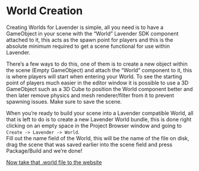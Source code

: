 # World Creation

Creating Worlds for Lavender is simple, all you need is to have a GameObject in your scene with the “World” Lavender SDK component attached to it, this acts as the spawn point for players and this is the absolute minimum required to get a scene functional for use within Lavender.

There’s a few ways to do this, one of them is to create a new object within the scene (Empty GameObject) and attach the “World” component to it, this is where players will start when entering your World. To see the starting point of players much easier in the editor window it is possible to use a 3D GameObject such as a 3D Cube to position the World component better and then later remove physics and mesh renderer/filter from it to prevent spawning issues. Make sure to save the scene.

When you’re ready to build your scene into a Lavender compatible World, all that is left to do is to create a new Lavender World bundle, this is done right clicking on an empty space in the Project Browser window and going to `Create -> Lavender -> World`.  
Fill out the name field of the World, this will be the name of the file on disk, drag the scene that was saved earlier into the scene field and press Package/Build and we’re done!

[Now take that .world file to the website](./uploading-content.md)
